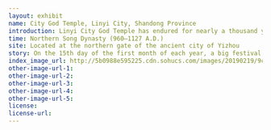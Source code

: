 ```yaml
---
layout: exhibit
name: City God Temple, Linyi City, Shandong Province
introduction: Linyi City God Temple has endured for nearly a thousand years with two temple sites and three temple constructions. Linyi City God Temple was established in the Song Dynasty. The temple is a two-storey building with a five-room hall in the backyard, mainly dedicated to the City God. There are also stone monuments, stone lions, stone horses and stone carvings inside and outside the courtyard. There is a square outside the gate. A great worship service is held on the 15th day of the first month, and temple fair activities are held for five days. In September 1945, the city of Linyi was liberated. The East China Bureau of the Central Committee of the Communist Party of China, the military headquarters of the New Fourth Army and the leading organs of the party, government and army of Shandong were moved to Linyi City. The City God Temple was converted to other uses. 
time: Northern Song Dynasty (960—1127 A.D.)
site: Located at the northern gate of the ancient city of Yizhou
story: On the 15th day of the first month of each year, a big festival is held in the square in front of the temple, with incense and candles and three animals, namely a cow, a goat and a pig's head, on the case, gongs, drums and pipes are played. The monk officiates, while the governor, the county, the gentry, and the public worship City God on the sixteenth day of the year, once a year. The statue of City God was made of bronze at first but was later replaced by wooden ones. The wooden idol can sit or stand, and people carry it in a palanquin to tour the city, sing an extensive opera and catch the temple fair. The City God Temple Fair originated in the Song Dynasty and gradually took shape during the Yuan, Ming and Qing Dynasties, with annual temple fairs in spring and autumn. The temple fair provides a platform for the exchangingds between the city and the countryside, with mountain goods from Meng Shan, seafood from Lianyungang and Rizhao, leather goods from Yishui, and local products from Linyi and other plain areas. The stage in front of the temple renders opera, the teepees are for resting, and there are artists from the Cang Shan and Tan Cheng size stringing sheds, playing bamboo boards, playing the erhu, playing the willow qin singing small songs. In September 1945, Linyi was liberated and the leading organs of the party, government and military were relocated to Linyi City, with the City God Temple being used for other purposes. A congratulatory message from Chairman Mao Zedong and Commander-in-Chief Zhu De was read out at the meeting.
index_image_url: http://5b0988e595225.cdn.sohucs.com/images/20190219/9c0cf412fcd345798fe6c8af14bf15e9.jpeg
other-image-url-1: 
other-image-url-2: 
other-image-url-3: 
other-image-url-4: 
other-image-url-5: 
license:
license-url:
---
```


